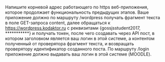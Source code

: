 Напишите корневой адрес работающего по https веб-приложения, которое продолжает функциональность предыдущих этапов. Ваше приложение должно по маршруту /wordpress получать фрагмент текста в поле GET-запроса content, далее обращаться к https://wordpress.kodaktor.ru с реквизитами {gossjsstudent2017, ***********} и получать токен, после чего создавать через API пост, в котором заголовком является ваш логин в этой системе, а контентом полученный от проверятора фрагмент текста, и возвращать проверятору идентификатор созданного поста. По маршруту /login приложение должно выдавать ваш логин в этой системе (MOODLE).
